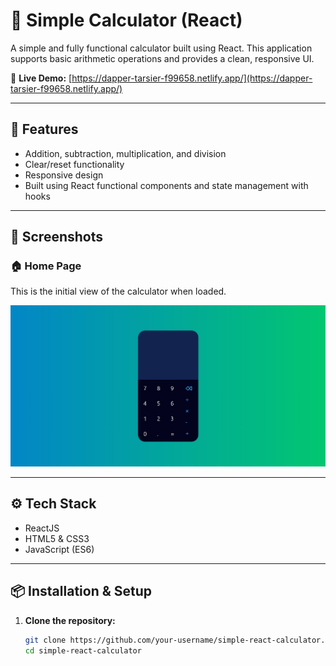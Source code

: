 # 🧮 Simple Calculator (React)

A simple and fully functional calculator built using React. This application supports basic arithmetic operations and provides a clean, responsive UI.

🔗 **Live Demo:** [https://dapper-tarsier-f99658.netlify.app/](https://dapper-tarsier-f99658.netlify.app/)

---

## 🚀 Features

- Addition, subtraction, multiplication, and division  
- Clear/reset functionality  
- Responsive design  
- Built using React functional components and state management with hooks

---

## 📸 Screenshots

### 🏠 Home Page

This is the initial view of the calculator when loaded.

![Home Page](./calc.jpg)

---

## ⚙️ Tech Stack

- ReactJS  
- HTML5 & CSS3  
- JavaScript (ES6)

---

## 📦 Installation & Setup

1. **Clone the repository:**
   ```bash
   git clone https://github.com/your-username/simple-react-calculator.git
   cd simple-react-calculator
